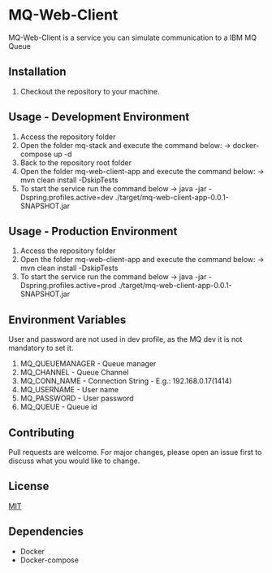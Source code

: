 # MQ-Web-Client

MQ-Web-Client is a service you can simulate communication to a IBM MQ Queue

## Installation

1. Checkout the repository to your machine.


## Usage - Development Environment
1. Access the repository folder
2. Open the folder mq-stack and execute the command below:
   -> docker-compose up -d
3. Back to the repository root folder
4. Open the folder mq-web-client-app and execute the command below:
   -> mvn clean install -DskipTests
5. To start the service run the command below
   -> java -jar -Dspring.profiles.active=dev ./target/mq-web-client-app-0.0.1-SNAPSHOT.jar

## Usage - Production Environment
1. Access the repository folder
2. Open the folder mq-web-client-app and execute the command below:
   -> mvn clean install -DskipTests
3. To start the service run the command below
   -> java -jar -Dspring.profiles.active=prod ./target/mq-web-client-app-0.0.1-SNAPSHOT.jar

## Environment Variables
User and password are not used in dev profile, as the MQ dev it is not mandatory to set it.
1. MQ_QUEUEMANAGER - Queue manager
2. MQ_CHANNEL - Queue Channel
3. MQ_CONN_NAME - Connection String - E.g.: 192.168.0.17(1414)
4. MQ_USERNAME - User name
5. MQ_PASSWORD - User password
6. MQ_QUEUE - Queue id

## Contributing
Pull requests are welcome. For major changes, please open an issue first to discuss what you would like to change.

## License
[MIT](https://choosealicense.com/licenses/mit/)

## Dependencies
- Docker
- Docker-compose
